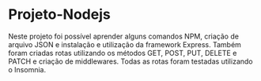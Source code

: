 # Projeto-Nodejs
Neste projeto foi possível aprender alguns comandos NPM, criação de arquivo JSON e instalação e utilização da framework Express. Também foram criadas rotas utilizando os métodos GET, POST, PUT, DELETE e PATCH e criação de middlewares. Todas as rotas foram testadas utilizando o Insomnia.
